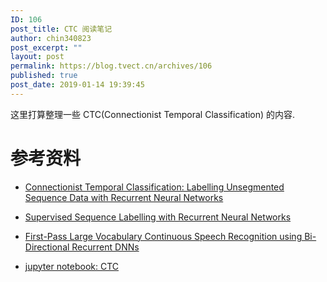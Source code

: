 ```yaml
---
ID: 106
post_title: CTC 阅读笔记
author: chin340823
post_excerpt: ""
layout: post
permalink: https://blog.tvect.cn/archives/106
published: true
post_date: 2019-01-14 19:39:45
---
```

这里打算整理一些 CTC(Connectionist Temporal Classification) 的内容.

<!--more-->

<h1>参考资料</h1>

<ul>
<li><p><a href="http://web.stanford.edu/class/cs224s/papers/graves06.pdf">Connectionist Temporal Classification: Labelling Unsegmented Sequence Data with Recurrent Neural Networks</a></p></li>
<li><p><a href="http://mediatum.ub.tum.de/doc/673554/file.pdf">Supervised Sequence Labelling with Recurrent Neural Networks</a></p></li>
<li><p><a href="https://arxiv.org/abs/1408.2873">First-Pass Large Vocabulary Continuous Speech Recognition using Bi-Directional Recurrent DNNs</a></p></li>
<li><p><a href="https://github.com/DingKe/ml-tutorial/blob/master/ctc/CTC.ipynb">jupyter notebook: CTC</a></p></li>
</ul>